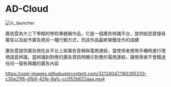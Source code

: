 # AD-Cloud
![ic_launcher](https://user-images.githubusercontent.com/32124047/160265247-4b46ae50-c7b0-4c39-9ca4-55bbb5ef9b42.png)

廣告雲為大三下學期的學校專題展作品，它是一個廣告辨識平台，提供給民眾搜尋廣告以及給予廣告商另一種行銷方式，而該作品最終榮獲佳作的成績

廣告雲提供廣告商在此平台上架廣告音頻與電商連結，當使用者使用手機時進行環境語音辨識，當辨識到對應的廣告資訊時顯示對應的電商連結，讓使用者不會錯過任何一個有興趣的廣告內容

https://user-images.githubusercontent.com/32124047/160265233-c30e21f6-d1b9-42fe-9a1c-cc052b622aaa.mp4
